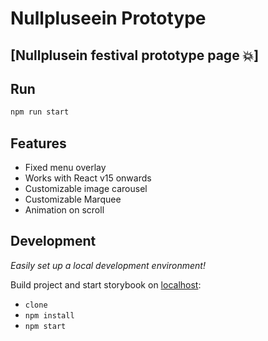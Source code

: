 # Nullpluseein Prototype

## [Nullplusein festival prototype page 💥]

## Run

```bash
npm run start
```

## Features

- Fixed menu overlay
- Works with React v15 onwards
- Customizable image carousel
- Customizable Marquee
- Animation on scroll

## Development

_Easily set up a local development environment!_

Build project and start storybook on [localhost](http://localhost:3000):

- `clone`
- `npm install`
- `npm start`
